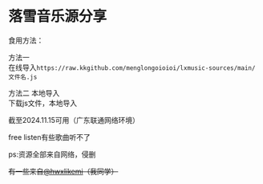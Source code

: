 # 落雪音乐源分享

食用方法：

方法一  
在线导入`https://raw.kkgithub.com/menglongoioioi/lxmusic-sources/main/文件名.js`

方法二
本地导入  
下载js文件，本地导入

截至2024.11.15可用（广东联通网络环境）

free listen有些歌曲听不了

ps:资源全部来自网络，侵删

~~有一些来自[@hwxlikemi](https://github.com/hwxlikemi)（我同学）~~

